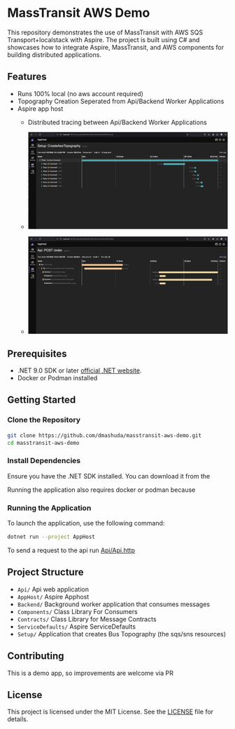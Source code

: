 # MassTransit AWS Demo

This repository demonstrates the use of MassTransit with AWS SQS Transport+localstack with Aspire. 
The project is built using C# and showcases how to integrate Aspire, MassTransit, and AWS components for building distributed applications.

## Features

- Runs 100% local (no aws account required)
- Topography Creation Seperated from Api/Backend Worker Applications
- Aspire app host
  - Distributed tracing between Api/Backend Worker Applications

  - ![Create Topography](img/trace_create_topography.png)
  - ![Post Order](img/trace_post_order.png)

## Prerequisites

- .NET 9.0 SDK or later [official .NET website](https://dotnet.microsoft.com/download).
- Docker or Podman installed

## Getting Started

### Clone the Repository

```sh
git clone https://github.com/dmashuda/masstransit-aws-demo.git
cd masstransit-aws-demo
```

### Install Dependencies

Ensure you have the .NET SDK installed. You can download it from the 

Running the application also requires docker or podman because 


### Running the Application

To launch the application, use the following command:

```sh
dotnet run --project AppHost 
```

To send a request to the api run [Api/Api.http](Api/Api.http)


## Project Structure
- `Api/` Api web application 
- `AppHost/` Aspire Apphost
- `Backend/` Background worker application that consumes messages 
- `Components/` Class Library For Consumers
- `Contracts/` Class Library for Message Contracts
- `ServiceDefaults/` Aspire ServiceDefaults
- `Setup/` Application that creates Bus Topography (the sqs/sns resources)

## Contributing

This is a demo app, so improvements are welcome via PR

## License

This project is licensed under the MIT License. See the [LICENSE](LICENSE) file for details.
